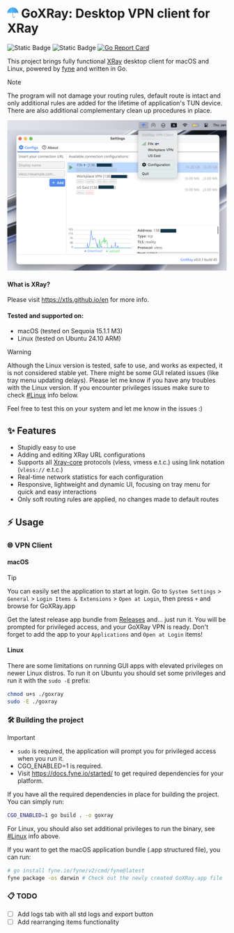 # <img width="25px" src="icon/assets/app.png" alt="app logo"> GoXRay: Desktop VPN client for XRay
![Static Badge](https://img.shields.io/badge/OS-macOS%20%7C%20Linux-blue?style=flat&logo=linux&logoColor=white&logoSize=auto&color=blue)
![Static Badge](https://img.shields.io/badge/Go-1.21+-00ADD8?style=flat&logo=go&logoColor=white)
[![Go Report Card](https://goreportcard.com/badge/github.com/goxray/desktop)](https://goreportcard.com/report/github.com/goxray/desktop)

This project brings fully functional [XRay](https://github.com/XTLS/Xray-core) desktop client for macOS and Linux, powered by [fyne](https://github.com/fyne-io/fyne) and written in Go.

> [!NOTE]
> The program will not damage your routing rules, default route is intact and only additional rules are added for the lifetime of application's TUN device. There are also additional complementary clean up procedures in place.

<img alt="" src=".github/images/overview_screenshot.png">

#### What is XRay?
Please visit https://xtls.github.io/en for more info.

#### Tested and supported on:
- macOS (tested on Sequoia 15.1.1 M3)
- Linux (tested on Ubuntu 24.10 ARM)

> [!WARNING]
> Although the Linux version is tested, safe to use, and works as expected, it is not considered stable yet. There might be some GUI related issues (like tray menu updating delays).
> Please let me know if you have any troubles with the Linux version. If you encounter privileges issues make sure to check [#Linux](#linux) info below.
>
> Feel free to test this on your system and let me know in the issues :)

## ✨ Features
- Stupidly easy to use
- Adding and editing XRay URL configurations
- Supports all [Xray-core](https://github.com/XTLS/Xray-core) protocols (vless, vmess e.t.c.) using link notation (`vless://` e.t.c.)
- Real-time network statistics for each configuration
- Responsive, lightweight and dynamic UI, focusing on tray menu for quick and easy interactions
- Only soft routing rules are applied, no changes made to default routes

## ⚡️ Usage

### 🌐 VPN Client

#### macOS

> [!TIP]
> You can easily set the application to start at login.
> Go to `System Settings` > `General` > `Login Items & Extensions` > `Open at Login`, then press `+` and browse for GoXRay.app

Get the latest release app bundle from [Releases](https://github.com/goxray/desktop/releases) and... just run it.
You will be prompted for privileged access, and your GoXRay VPN is ready.
Don't forget to add the app to your `Applications` and `Open at Login` items!

#### Linux

There are some limitations on running GUI apps with elevated privileges on newer Linux distros. To run it on Ubuntu you should set some privileges and run it with the `sudo -E` prefix:

```bash
chmod u+s ./goxray
sudo -E ./goxray
```

### 🛠️ Building the project

> [!IMPORTANT]
> - `sudo` is required, the application will prompt you for privileged access when you run it.
> - CGO_ENABLED=1 is required.
> - Visit https://docs.fyne.io/started/ to get required dependencies for your platform.

If you have all the required dependencies in place for building the project. You can simply run:
```bash
CGO_ENABLED=1 go build . -o goxray
```

For Linux, you should also set additional privileges to run the binary, see [#Linux](#linux) info above.

If you want to get the macOS application bundle (.app structured file), you can run:
```bash
# go install fyne.io/fyne/v2/cmd/fyne@latest
fyne package -os darwin # Check out the newly created GoXRay.app file
```

### 📋 TODO
- [ ] Add logs tab with all std logs and export button
- [ ] Add rearranging items functionality
